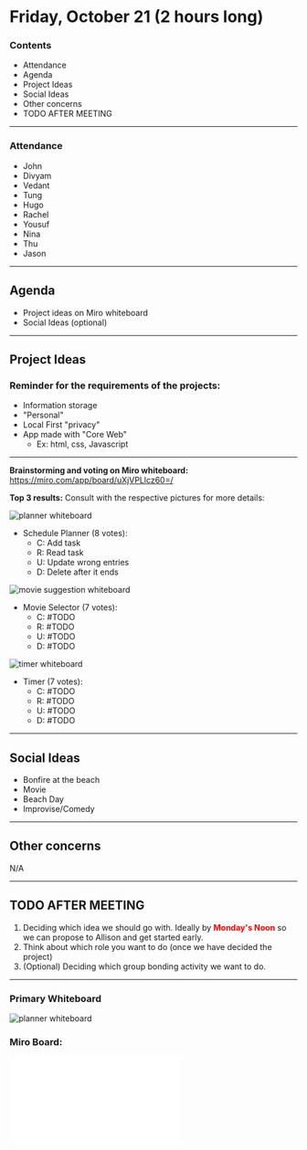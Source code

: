 # Friday, October 21 (2 hours long)
### Contents
- Attendance
- Agenda
- Project Ideas
- Social Ideas
- Other concerns
- TODO AFTER MEETING
<hr>

### Attendance
- John
- Divyam
- Vedant
- Tung
- Hugo
- Rachel
- Yousuf
- Nina
- Thu
- Jason
<hr>

## Agenda
- Project ideas on Miro whiteboard
- Social Ideas (optional)
<hr>

## Project Ideas
### Reminder for the **requirements** of the projects:
- Information storage
- "Personal"
- Local First "privacy"
- App made with "Core Web"
  + Ex: html, css, Javascript
<hr>


**Brainstorming and voting on Miro whiteboard:**
https://miro.com/app/board/uXjVPLlcz60=/

**Top 3 results:**
Consult with the respective pictures for more details:

![planner whiteboard](./assets/images/102122-planner.heic)
- Schedule Planner (8 votes): 
  + C: Add task
  + R: Read task
  + U: Update wrong entries
  + D: Delete after it ends

![movie suggestion whiteboard](./assets/images/102122-movie.heic)
- Movie Selector (7 votes): 
  + C: #TODO
  + R: #TODO
  + U: #TODO
  + D: #TODO

![timer whiteboard](./assets/images/102122-timer.heic)
- Timer (7 votes): 
  + C: #TODO
  + R: #TODO
  + U: #TODO
  + D: #TODO
<hr>

## Social Ideas
- Bonfire at the beach
- Movie
- Beach Day
- Improvise/Comedy
<hr>

## Other concerns
N/A
<hr>

## TODO AFTER MEETING
1) Deciding which idea we should go with. Ideally by <span style="color:red"> **Monday's Noon** </span> so we can propose to Allison and get started early.
2) Think about which role you want to do (once we have decided the project)
3) (Optional) Deciding which group bonding activity we want to do.
<hr>

### Primary Whiteboard
![planner whiteboard](./assets/images/102122-board.heic)

### Miro Board:
![Miro board pdf document](./assets/documents/102122-miro.pdf)
